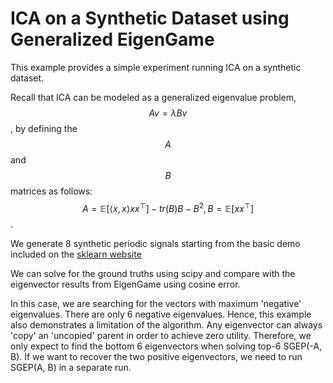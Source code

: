 # ICA on a Synthetic Dataset using Generalized EigenGame

This example provides a simple experiment running ICA on a synthetic dataset.

Recall that ICA can be modeled as a generalized eigenvalue problem, $$ A v =
\lambda B v $$, by defining the $$ A $$ and $$ B $$ matrices as follows:
$$ A=\mathbb{E}[\langle x, x \rangle x x^\top] - tr(B)B - B^2,
B=\mathbb{E}[x x^\top] $$.

We generate 8 synthetic periodic signals starting from the basic demo included
on the [sklearn website](https://scikit-learn.org/stable/auto_examples/decomposition/plot_ica_blind_source_separation.html)

We can solve for the ground truths using scipy and compare with the eigenvector
results from EigenGame using cosine error.

In this case, we are searching for the vectors with maximum 'negative'
eigenvalues. There are only 6 negative eigenvalues. Hence, this example also
demonstrates a limitation of the algorithm. Any eigenvector can always 'copy' an
'uncopied' parent in order to achieve zero utility. Therefore, we only expect to
find the bottom 6 eigenvectors when solving top-6 SGEP(-A, B). If we want to
recover the two positive eigenvectors, we need to run SGEP(A, B) in a separate
run.
